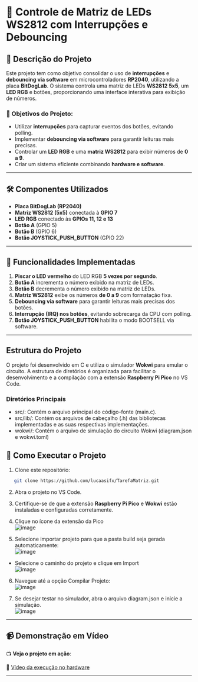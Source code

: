 # 📌 Controle de Matriz de LEDs WS2812 com Interrupções e Debouncing

## 📖 Descrição do Projeto
Este projeto tem como objetivo consolidar o uso de **interrupções** e **debouncing via software** em microcontroladores **RP2040**, utilizando a placa **BitDogLab**. O sistema controla uma matriz de LEDs **WS2812 5x5**, um **LED RGB** e botões, proporcionando uma interface interativa para exibição de números.
### 🎯 Objetivos do Projeto:
- Utilizar **interrupções** para capturar eventos dos botões, evitando polling.
- Implementar **debouncing via software** para garantir leituras mais precisas.
- Controlar um **LED RGB** e uma **matriz WS2812** para exibir números de **0 a 9**.
- Criar um sistema eficiente combinando **hardware e software**.

---

## 🛠 Componentes Utilizados
- **Placa BitDogLab (RP2040)**
- **Matriz WS2812 (5x5)** conectada à **GPIO 7**
- **LED RGB** conectado às **GPIOs 11, 12 e 13**
- **Botão A** (GPIO 5)
- **Botão B** (GPIO 6)
- **Botão JOYSTICK_PUSH_BUTTON** (GPIO 22)
---

## 🔧 Funcionalidades Implementadas
1. **Piscar o LED vermelho** do LED RGB **5 vezes por segundo**.
2. **Botão A** incrementa o número exibido na matriz de LEDs.
3. **Botão B** decrementa o número exibido na matriz de LEDs.
4. **Matriz WS2812** exibe os números **de 0 a 9** com formatação fixa.
5. **Debouncing via software** para garantir leituras mais precisas dos botões.
6. **Interrupção (IRQ) nos botões**, evitando sobrecarga da CPU com polling.
7. **Botão JOYSTICK_PUSH_BUTTON** habilita o modo BOOTSELL via software.

---

## Estrutura do Projeto
O projeto foi desenvolvido em C e utiliza o simulador **Wokwi** para emular o circuito. A estrutura de diretórios é organizada para facilitar o desenvolvimento e a compilação com a extensão **Raspberry Pi Pico** no VS Code.

### Diretórios Principais
- src/: Contém o arquivo principal do código-fonte (main.c).
- src/lib/: Contém os arquivos de cabeçalho (.h) das bibliotecas implementadas e as suas respectivas implementações.
- wokwi/: Contém o arquivo de simulação do circuito Wokwi (diagram.json e wokwi.toml)

## 🚀 Como Executar o Projeto
1. Clone este repositório:
   
```bash
   git clone https://github.com/lucaasifx/TarefaMatriz.git
```


2. Abra o projeto no VS Code.

3. Certifique-se de que a extensão **Raspberry Pi Pico** e  **Wokwi** estão instaladas e configuradas corretamente.
4. Clique no ícone da extensão da Pico<br>
  ![image](https://github.com/user-attachments/assets/28cdb91b-16e2-4687-a6a1-950f219ddf34)
5. Selecione importar projeto para que a pasta build seja gerada automaticamente:<br>
![image](https://github.com/user-attachments/assets/b0dc78cd-f619-4648-9b5b-d509c65800d7)
  - Selecione o caminho do projeto e clique em Import<br>
![image](https://github.com/user-attachments/assets/9abe1447-0f62-4b30-a70c-5b342020d3a6)


6. Navegue até a opção Compilar Projeto:<br>
![image](https://github.com/user-attachments/assets/366a506d-171c-4c30-9577-e61d1575da33)

7. Se desejar testar no simulador, abra o arquivo diagram.json e inicie a simulação. <br>
![image](https://github.com/user-attachments/assets/74f93e0f-bda4-487b-b043-457b31539876)

---

## 📹 Demonstração em Vídeo
📺 **Veja o projeto em ação**:

🔗 [Vídeo da execução no hardware](https://www.youtube.com/)

---

